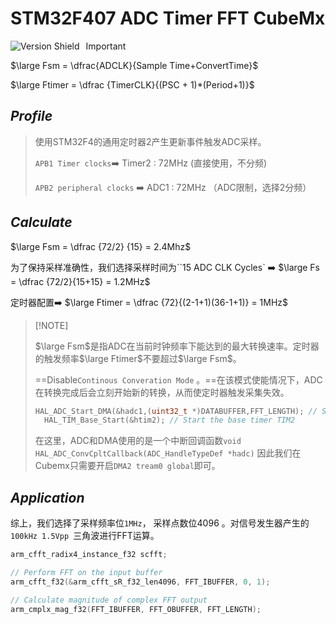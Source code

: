 # STM32F407 ADC Timer FFT CubeMx

<img src="https://img.shields.io/badge/version-1.0.0-blue" alt="Version Shield" style="float:left; margin-right:10px;"/>

> [!IMPORTANT]
>
> $\large Fsm = \dfrac{ADCLK}{Sample Time+ConvertTime}$
>
> $\large Ftimer = \dfrac {TimerCLK}{(PSC + 1)*(Period+1)}$​

## *Profile*

>  使用STM32F4的通用定时器2产生更新事件触发ADC采样。
>
> `APB1 Timer clocks`:arrow_right: Timer2 : 72MHz (直接使用，不分频)
>
> `APB2 peripheral clocks` :arrow_right: ADC1 : 72MHz （ADC限制，选择2分频）

## *Calculate*

$\large Fsm = \dfrac {72/2} {15} = 2.4Mhz$ 

为了保持采样准确性，我们选择采样时间为``15 ADC CLK Cycles` :arrow_right: $\large Fs = \dfrac {72/2}{15+15} = 1.2MHz$​

定时器配置:arrow_right: $\large Ftimer = \dfrac {72}{(2-1+1)(36-1+1)} = 1MHz$​ 

>  [!NOTE]
>
> $\large Fsm$是指ADC在当前时钟频率下能达到的最大转换速率。定时器的触发频率$\large Ftimer$不要超过$\large Fsm$​。
>
> ==Disable`Continous Converation Mode` 。==在该模式使能情况下，ADC在转换完成后会立刻开始新的转换，从而使定时器触发采集失效。
>
> ```c
> HAL_ADC_Start_DMA(&hadc1,(uint32_t *)DATABUFFER,FFT_LENGTH); // Start ADC DMA to continuously store ADC readings in DATABUFFER
>   HAL_TIM_Base_Start(&htim2); // Start the base timer TIM2
> ```
>
> 在这里，ADC和DMA使用的是一个中断回调函数`void HAL_ADC_ConvCpltCallback(ADC_HandleTypeDef *hadc)` 因此我们在Cubemx只需要开启`DMA2 tream0 global`即可。

## *Application*

综上，我们选择了采样频率位`1MHz`， 采样点数位4096 。对信号发生器产生的`100kHz 1.5Vpp `三角波进行FFT运算。

```c
arm_cfft_radix4_instance_f32 scfft;

// Perform FFT on the input buffer
arm_cfft_f32(&arm_cfft_sR_f32_len4096, FFT_IBUFFER, 0, 1);

// Calculate magnitude of complex FFT output
arm_cmplx_mag_f32(FFT_IBUFFER, FFT_OBUFFER, FFT_LENGTH);
```

